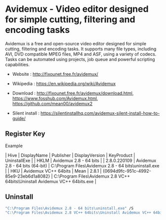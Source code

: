 # Avidemux - Video editor designed for simple cutting, filtering and encoding tasks

Avidemux is a free and open-source video editor designed for simple cutting, filtering and encoding tasks.
It supports many file types, including AVI, DVD compatible MPEG files, MP4 and ASF, using a variety of codecs.
Tasks can be automated using projects, job queue and powerful scripting capabilities.

* Website : http://fixounet.free.fr/avidemux/
* Wikipedia : https://en.wikipedia.org/wiki/Avidemux

* Download : http://fixounet.free.fr/avidemux/download.html,
  https://www.fosshub.com/Avidemux.html,
  https://github.com/mean00/avidemux2
* Silent install : https://silentinstallhq.com/avidemux-silent-install-how-to-guide/

## Register Key

Example

 | Hive | DisplayName | Publisher | DisplayVersion | KeyProduct | UninstallExe |
 | HKLM | Avidemux 2.8 - 64 bits |  | 2.8.0.220109 | Avidemux 2.8 - 64 bits (64-bit) | C:\Program Files\Avidemux 2.8 - 64 bits\uninstall.exe |
 | HKU | Avidemux VC++ 64bits | Mean | 2.8.1 | {0694d9fc-951c-4992-85e9-23eb6d1a8082} | C:\Program Files\Avidemux 2.8 VC++ 64bits\Uninstall Avidemux VC++ 64bits.exe |

## Uninstall

```bat
"C:\Program Files\Avidemux 2.8 - 64 bits\uninstall.exe" /S
"C:\Program Files\Avidemux 2.8 VC++ 64bits\Uninstall Avidemux VC++ 64bits.exe" --script "C:\Program Files\Avidemux 2.8 VC++ 64bits\avidemux.qs"
```
